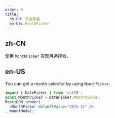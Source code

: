```yaml
---
order: 9
title: 
  zh-CN: 月选择器
  en-US: MonthPicker
---
```


## zh-CN

使用 `MonthPicker` 实现月选择器。

## en-US

You can get a month selector by using `MonthPicker`.

````jsx
import { DatePicker } from 'antFB';
const MonthPicker = DatePicker.MonthPicker;
ReactDOM.render(
  <MonthPicker defaultValue="2015-12" />
, mountNode);
````
